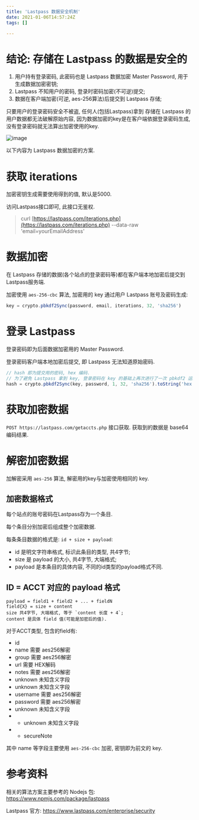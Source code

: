 ```yaml
---
title: 'Lastpass 数据安全机制'
date: 2021-01-06T14:57:24Z
tags: []

---
```


# 结论: 存储在 Lastpass 的数据是安全的

1. 用户持有登录密码, 此密码也是 Lastpass 数据加密 Master Password, 用于生成数据加密密钥;
2. Lastpass 不知用户的密码, 登录时密码加密(不可逆)提交;
3. 数据在客户端加密(可逆, aes-256算法)后提交到 Lastpass 存储;

只要用户的登录密码安全不被盗, 任何人(包括Lastpass)拿到 存储在 Lastpass 的用户数据都无法破解原始内容, 因为数据加密的key是在客户端依据登录密码生成, 没有登录密码就无法算出加密使用的key.

![image](https://user-images.githubusercontent.com/1747852/103782499-8272fd80-5072-11eb-8362-836a1c852bb4.png)


以下内容为 Lastpass 数据加密的方案.

# 获取 iterations

加密密钥生成需要使用得到的值, 默认是5000.

访问Lastpass接口即可, 此接口无鉴权.

> curl [https://lastpass.com/iterations.php](https://lastpass.com/iterations.php) --data-raw 'email=yourEmailAddress'

# 数据加密

在 Lastpass 存储的数据(各个站点的登录密码等)都在客户端本地加密后提交到Lastpass服务端.

加密使用 `aes-256-cbc`  算法, 加密用的 key 通过用户 Lastpass 账号及密码生成:

```jsx
key = crypto.pbkdf2Sync(password, email, iterations, 32, 'sha256')
```

# 登录 Lastpass

登录密码即为后面数据加密用的 Master Password.

登录密码客户端本地加密后提交, 即 Lastpass 无法知道原始密码.

```jsx
// hash 即为提交用的密码, hex 编码.
// 为了避免 Lastpass 拿到 key, 登录密码在 key 的基础上再次进行了一次 pbkdf2 运算.
hash = crypto.pbkdf2Sync(key, password, 1, 32, 'sha256').toString('hex')
```

# 获取加密数据

`POST https://lastpass.com/getaccts.php` 接口获取. 获取到的数据是 base64 编码结果.

# 解密加密数据

加解密采用 `aes-256` 算法, 解密用的key与加密使用相同的 key.

## 加密数据格式

每个站点的账号密码在Lastpass存为一个条目.

每个条目分别加密后组成整个加密数据.

每条条目数据的格式是: `id + size + payload`:

- id 是明文字符串格式, 标识此条目的类型, 共4字节;
- size 是 payload 的大小, 共4字节, 大端格式;
- payload 是本条目的具体内容, 不同的id类型的payload格式不同.

## ID = ACCT 对应的 payload 格式

```
payload = field1 + field2 + ... + fieldN
field{X} = size + content
size 共4字节, 大端格式, 等于 `content 长度 + 4`;
content 是具体 field 值(可能是加密后的值).
```

对于ACCT类型, 包含的field有:

- id
- name 需要 aes256解密
- group 需要 aes256解密
- url 需要 HEX解码
- notes 需要 aes256解密
- unknown 未知含义字段
- unknown 未知含义字段
- username 需要 aes256解密
- password 需要 aes256解密
- unknown 未知含义字段
- - unknown 未知含义字段
- - secureNote

其中 name 等字段主要使用 `aes-256-cbc` 加密, 密钥即为前文的 key.

# 参考资料

相关的算法方案主要参考的 Nodejs 包: https://www.npmjs.com/package/lastpass

Lastpass 官方: https://www.lastpass.com/enterprise/security